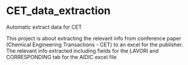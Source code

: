 # CET_data_extraction
Automatic extract data for CET

This project is about extracting the relevant info from conference paper (Chemical Engineering Transactions - CET) to an excel for the publisher. The relevant info extracted including fields for the LAVORI and CORRESPONDING tab for the AIDIC excel file
